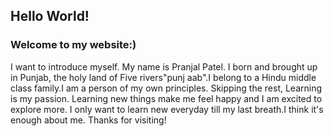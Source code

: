 ## Hello World! 
### Welcome to my website:)

I want to introduce myself. My name is Pranjal Patel. I born and brought up in Punjab, the holy land of Five rivers"punj aab".I belong to a Hindu middle class family.I am a person of my own principles. Skipping the rest, Learning is my passion. Learning new things make me feel happy and I am excited to explore more. I only want to learn new everyday till my last breath.I think it's enough about me.
Thanks for visiting! 
